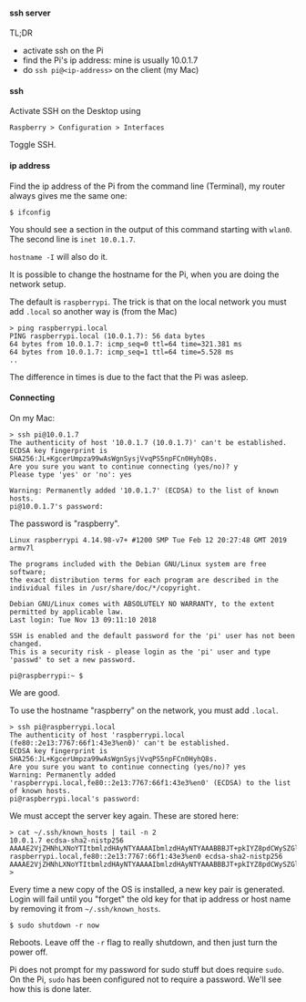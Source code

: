 #### ssh server

TL;DR

- activate ssh on the Pi
- find the Pi's ip address: mine is usually 10.0.1.7
- do ``ssh pi@<ip-address>`` on the client (my Mac)

#### ssh

Activate SSH on the Desktop using

```
Raspberry > Configuration > Interfaces
```

Toggle SSH.

#### ip address

Find the ip address of the Pi from the command line (Terminal), my router always gives me the same one:

```
$ ifconfig
```

You should see a section in the output of this command starting with ``wlan0``.  The second line is ``inet 10.0.1.7``.

``hostname -I`` will also do it.

It is possible to change the hostname for the Pi, when you are doing the network setup.  

The default is ``raspberrypi``.  The trick is that on the local network you must add ``.local`` so another way is (from the Mac)

```
> ping raspberrypi.local
PING raspberrypi.local (10.0.1.7): 56 data bytes
64 bytes from 10.0.1.7: icmp_seq=0 ttl=64 time=321.381 ms
64 bytes from 10.0.1.7: icmp_seq=1 ttl=64 time=5.528 ms
..
```

The difference in times is due to the fact that the Pi was asleep.

#### Connecting

On my Mac:

```
> ssh pi@10.0.1.7
The authenticity of host '10.0.1.7 (10.0.1.7)' can't be established.
ECDSA key fingerprint is SHA256:JL+KgcerUmpza99wAsWgnSysjVvqPS5npFCn0HyhQ8s.
Are you sure you want to continue connecting (yes/no)? y
Please type 'yes' or 'no': yes
```

```
Warning: Permanently added '10.0.1.7' (ECDSA) to the list of known hosts.
pi@10.0.1.7's password: 
```

The password is "raspberry".

```
Linux raspberrypi 4.14.98-v7+ #1200 SMP Tue Feb 12 20:27:48 GMT 2019 armv7l

The programs included with the Debian GNU/Linux system are free software;
the exact distribution terms for each program are described in the
individual files in /usr/share/doc/*/copyright.

Debian GNU/Linux comes with ABSOLUTELY NO WARRANTY, to the extent
permitted by applicable law.
Last login: Tue Nov 13 09:11:10 2018

SSH is enabled and the default password for the 'pi' user has not been changed.
This is a security risk - please login as the 'pi' user and type 'passwd' to set a new password.

pi@raspberrypi:~ $
```

We are good.

To use the hostname "raspberry" on the network, you must add ``.local``.

```
> ssh pi@raspberrypi.local
The authenticity of host 'raspberrypi.local (fe80::2e13:7767:66f1:43e3%en0)' can't be established.
ECDSA key fingerprint is SHA256:JL+KgcerUmpza99wAsWgnSysjVvqPS5npFCn0HyhQ8s.
Are you sure you want to continue connecting (yes/no)? yes
Warning: Permanently added 'raspberrypi.local,fe80::2e13:7767:66f1:43e3%en0' (ECDSA) to the list of known hosts.
pi@raspberrypi.local's password:
```

We must accept the server key again.  These are stored here:

```
> cat ~/.ssh/known_hosts | tail -n 2
10.0.1.7 ecdsa-sha2-nistp256 AAAAE2VjZHNhLXNoYTItbmlzdHAyNTYAAAAIbmlzdHAyNTYAAABBBJT+pkIYZ8pdCWySZGlYS2mEwPohYIsh9e5JQHUE6nkEd20e+wrLxYNTyzGz+0HobRuZipnezF2mXGayHUjr7vA=
raspberrypi.local,fe80::2e13:7767:66f1:43e3%en0 ecdsa-sha2-nistp256 AAAAE2VjZHNhLXNoYTItbmlzdHAyNTYAAAAIbmlzdHAyNTYAAABBBJT+pkIYZ8pdCWySZGlYS2mEwPohYIsh9e5JQHUE6nkEd20e+wrLxYNTyzGz+0HobRuZipnezF2mXGayHUjr7vA=
>
```

Every time a new copy of the OS is installed, a new key pair is generated.  Login will fail until you "forget" the old key for that ip address or host name by removing it from ``~/.ssh/known_hosts``.

```
$ sudo shutdown -r now
```

Reboots.  Leave off the ``-r`` flag to really shutdown, and then just turn the power off.

Pi does not prompt for my password for sudo stuff but does require ``sudo``.  On the Pi, ``sudo`` has been configured not to require a password.  We'll see how this is done later.
